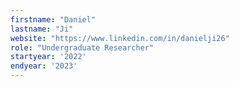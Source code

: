 ```yaml
---
firstname: "Daniel"
lastname: "Ji"
website: "https://www.linkedin.com/in/danielji26"
role: "Undergraduate Researcher"
startyear: '2022'
endyear: '2023'
---
```

